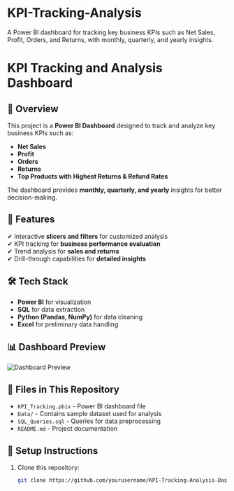 # KPI-Tracking-Analysis
A Power BI dashboard for tracking key business KPIs such as Net Sales, Profit, Orders, and Returns, with monthly, quarterly, and yearly insights.



# KPI Tracking and Analysis Dashboard

## 📌 Overview
This project is a **Power BI Dashboard** designed to track and analyze key business KPIs such as:
- **Net Sales**
- **Profit**
- **Orders**
- **Returns**
- **Top Products with Highest Returns & Refund Rates**

The dashboard provides **monthly, quarterly, and yearly** insights for better decision-making.

## 🚀 Features
✔ Interactive **slicers and filters** for customized analysis  
✔ KPI tracking for **business performance evaluation**  
✔ Trend analysis for **sales and returns**  
✔ Drill-through capabilities for **detailed insights**  

## 🛠 Tech Stack
- **Power BI** for visualization  
- **SQL** for data extraction  
- **Python (Pandas, NumPy)** for data cleaning  
- **Excel** for preliminary data handling  

## 📊 Dashboard Preview
![Dashboard Preview](dashboard_screenshot.png)

## 📂 Files in This Repository
- `KPI_Tracking.pbix` - Power BI dashboard file  
- `Data/` - Contains sample dataset used for analysis  
- `SQL_Queries.sql` - Queries for data preprocessing  
- `README.md` - Project documentation  

## 🔧 Setup Instructions
1. Clone this repository:  
   ```bash
   git clone https://github.com/yourusername/KPI-Tracking-Analysis-Dashboard.git
